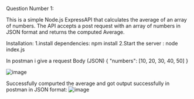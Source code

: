 Question Number 1:

This is a simple Node.js ExpressAPI that calculates the average of an array of numbers.
The API accepts a post request with an array of numbers in JSON format and returns the computed Average.

Installation:
1.install dependencies:  npm install
2.Start the server : node index.js

In postman i give a request Body (JSON)
{
    "numbers": [10, 20, 30, 40, 50]
}

![image](https://github.com/user-attachments/assets/c8015bbf-5fef-47c8-b618-a77fe8e3b944)

Successfully compurted the average and got output successfully in postman in JSON format:
![image](https://github.com/user-attachments/assets/3a250743-13f1-423a-9608-4581c636f4e2)
